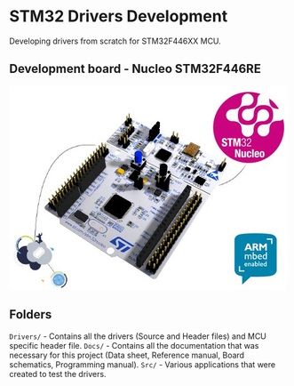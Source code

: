 # STM32 Drivers Development
Developing drivers from scratch for STM32F446XX MCU.

## Development board - Nucleo STM32F446RE
![alt text](https://github.com/pawelgates/STM32F466XX-Drivers/blob/main/Docs/514HOU3klfL.jpg)

## Folders
`Drivers/` - Contains all the drivers (Source and Header files) and MCU specific header file.
`Docs/` - Contains all the documentation that was necessary for this project (Data sheet, Reference manual, Board schematics, Programming manual).
`Src/` - Various applications that were created to test the drivers.

